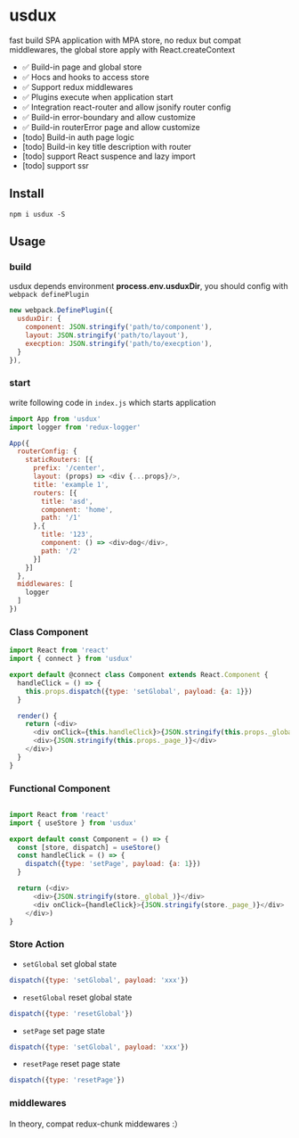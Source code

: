 # usdux

fast build SPA application with MPA store, no redux but compat middlewares, the global store apply with React.createContext

- ✅ Build-in page and global store
- ✅ Hocs and hooks to access store
- ✅ Support redux middlewares
- ✅ Plugins execute when application start
- ✅ Integration react-router and allow jsonify router config
- ✅ Build-in error-boundary and allow customize
- ✅ Build-in routerError page and allow customize
- [todo] Build-in auth page logic
- [todo] Build-in key title description with router
- [todo] support React suspence and lazy import
- [todo] support ssr

## Install

```shell
npm i usdux -S
```

## Usage

### build

usdux depends environment **process.env.usduxDir**, you should config with `webpack definePlugin`

```js
new webpack.DefinePlugin({
  usduxDir: {
    component: JSON.stringify('path/to/component'),
    layout: JSON.stringify('path/to/layout'),
    execption: JSON.stringify('path/to/execption'),
  }
}),
```

### start

write following code in `index.js` which starts application

```js
import App from 'usdux'
import logger from 'redux-logger'

App({
  routerConfig: {
    staticRouters: [{
      prefix: '/center',
      layout: (props) => <div {...props}/>,
      title: 'example 1',
      routers: [{
        title: 'asd',
        component: 'home',
        path: '/1'
      },{
        title: '123',
        component: () => <div>dog</div>,
        path: '/2'
      }]
    }]
  },
  middlewares: [
    logger
  ]
})
```

### Class Component

``` js
import React from 'react'
import { connect } from 'usdux'

export default @connect class Component extends React.Component {
  handleClick = () => {
    this.props.dispatch({type: 'setGlobal', payload: {a: 1}})
  }

  render() {
    return (<div>
      <div onClick={this.handleClick}>{JSON.stringify(this.props._global_)}</div>
      <div>{JSON.stringify(this.props._page_)}</div>
    </div>)
  }
}
```

### Functional Component

```js

import React from 'react'
import { useStore } from 'usdux'

export default const Component = () => {
  const [store, dispatch] = useStore()
  const handleClick = () => {
    dispatch({type: 'setPage', payload: {a: 1}})
  }

  return (<div>
      <div>{JSON.stringify(store._global_)}</div>
      <div onClick={handleClick}>{JSON.stringify(store._page_)}</div>
    </div>)
}
```

### Store Action

* `setGlobal` set global state

```js
dispatch({type: 'setGlobal', payload: 'xxx'})
```

* `resetGlobal` reset global state

```js
dispatch({type: 'resetGlobal'})
```

* `setPage`  set page state

```js
dispatch({type: 'setGlobal', payload: 'xxx'})
```

* `resetPage` reset page state

```js
dispatch({type: 'resetPage'})
```

### middlewares

In theory, compat redux-chunk middewares :）